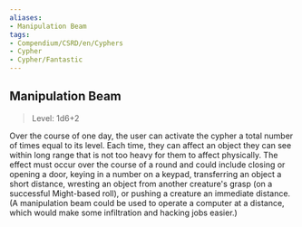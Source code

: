 ```yaml
---
aliases:
- Manipulation Beam
tags:
- Compendium/CSRD/en/Cyphers
- Cypher
- Cypher/Fantastic
---
```


  
## Manipulation Beam  
>Level: 1d6+2  
  
Over the course of one day, the user can activate the cypher a total number of times equal to its level. Each time, they can affect an object they can see within long range that is not too heavy for them to affect physically. The effect must occur over the course of a round and could include closing or opening a door, keying in a number on a keypad, transferring an object a short distance, wresting an object from another creature's grasp (on a successful Might-based roll), or pushing a creature an immediate distance. (A manipulation beam could be used to operate a computer at a distance, which would make some infiltration and hacking jobs easier.)